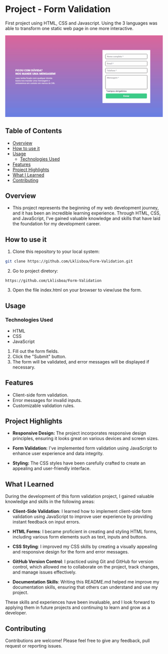 # Project - Form Validation

First project using HTML, CSS and Javascript. Using the 3 languages was able to transform one static web page in one more interactive.

<img src="./src/images/form-gif.gif" alt ="form with validation gif">

## Table of Contents
- [Overview](#overview)
- [How to use it](#how-to-use-it)
- [Usage](#usage)
  - [Technologies Used](#technologies-used)
- [Features](#features)
- [Project Highlights](#project-highlights)
- [What I Learned](#what-i-learned)
- [Contributing](#contributing)

## Overview
- This project represents the beginning of my web development journey, and it has been an incredible learning experience. Through HTML, CSS, and JavaScript, I've gained valuable knowledge and skills that have laid the foundation for my development career.

## How to use it
1. Clone this repository to your local system:
```bash
git clone https://github.com/Lklisboa/Form-Validation.git
```

2. Go to project diretory:
```
https://github.com/Lklisboa/Form-Validation
```
3. Open the file index.html on your browser to view/use the form.

## Usage

### Technologies Used

- HTML
- CSS
- JavaScript

1. Fill out the form fields.
2. Click the "Submit" button.
3. The form will be validated, and error messages will be displayed if necessary.

## Features

- Client-side form validation.
- Error messages for invalid inputs.
- Customizable validation rules.

## Project Highlights

- **Responsive Design:** The project incorporates responsive design principles, ensuring it looks great on various devices and screen sizes.

- **Form Validation:** I've implemented form validation using JavaScript to enhance user experience and data integrity.

- **Styling:** The CSS styles have been carefully crafted to create an appealing and user-friendly interface.


## What I Learned

During the development of this form validation project, I gained valuable knowledge and skills in the following areas:

- **Client-Side Validation**: I learned how to implement client-side form validation using JavaScript to improve user experience by providing instant feedback on input errors.

- **HTML Forms**: I became proficient in creating and styling HTML forms, including various form elements such as text, inputs and buttons.

- **CSS Styling**: I improved my CSS skills by creating a visually appealing and responsive design for the form and error messages.

- **GitHub Version Control**: I practiced using Git and GitHub for version control, which allowed me to collaborate on the project, track changes, and manage issues effectively.

- **Documentation Skills**: Writing this README.md helped me improve my documentation skills, ensuring that others can understand and use my project.

These skills and experiences have been invaluable, and I look forward to applying them in future projects and continuing to learn and grow as a developer.

## Contributing

Contributions are welcome! Please feel free to give any feedback, pull request or reporting issues.
